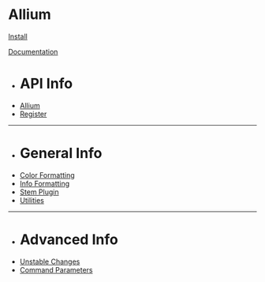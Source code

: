 # Allium

[Install](install.md)

[Documentation]()

  * # API Info
  * [Allium](docs/allium-api.md)
  * [Register](docs/register-api.md)
  - - - -
  * # General Info
  * [Color Formatting](docs/color-formatting.md)
  * [Info Formatting](docs/info-formatting.md)
  * [Stem Plugin](docs/stem-commands.md)
  * [Utilities](docs/utilities.md)
  - - - -
  * # Advanced Info
  * [Unstable Changes](docs/unstable.md)
  * [Command Parameters](docs/command-params.md)
